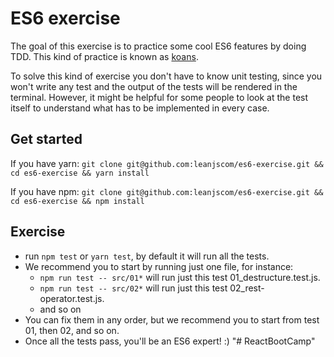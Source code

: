 # ES6 exercise

The goal of this exercise is to practice some cool ES6 features by doing TDD. This kind of practice is known as [koans](https://alexlobera.com/koans-javascript-and-react/).

To solve this kind of exercise you don't have to know unit testing, since you won't write any test and the output of the tests will be rendered in the terminal. However, it might be helpful for some people to look at the test itself to understand what has to be implemented in every case.

## Get started

If you have yarn:
`git clone git@github.com:leanjscom/es6-exercise.git && cd es6-exercise && yarn install`

If you have npm:
`git clone git@github.com:leanjscom/es6-exercise.git && cd es6-exercise && npm install`

## Exercise
- run `npm test` or `yarn test`, by default it will run all the tests.
- We recommend you to start by running just one file, for instance:
  - `npm run test -- src/01*` will run just this test 01_destructure.test.js.
  - `npm run test -- src/02*` will run just this test 02_rest-operator.test.js.
  - and so on
- You can fix them in any order, but we recommend you to start from test 01, then 02, and so on.
- Once all the tests pass, you'll be an ES6 expert! :)
"# ReactBootCamp" 
